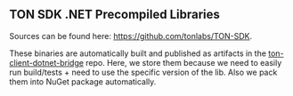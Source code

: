 ﻿## TON SDK .NET Precompiled Libraries

Sources can be found here: https://github.com/tonlabs/TON-SDK.

These binaries are automatically built and published as artifacts in the [ton-client-dotnet-bridge](https://github.com/radianceteam/ton-client-dotnet-bridge) repo.
Here, we store them because we need to easily run build/tests + need to use the specific version of the lib.
Also we pack them into NuGet package automatically.
